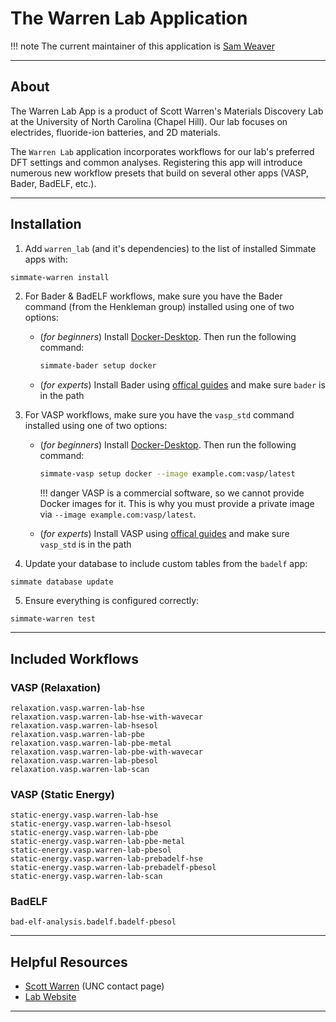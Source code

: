 # The Warren Lab Application

!!! note
    The current maintainer of this application is [Sam Weaver](https://github.com/SWeav02)

--------------------------------------------------------------------------------

## About

The Warren Lab App is a product of Scott Warren's Materials Discovery Lab at the University of North Carolina (Chapel Hill). Our lab focuses on electrides, fluoride-ion batteries, and 2D materials. 

The `Warren Lab` application incorporates workflows for our lab's preferred DFT settings and common analyses. Registering this app will introduce numerous new workflow presets that build on several other apps (VASP, Bader, BadELF, etc.).

--------------------------------------------------------------------------------

## Installation

1. Add `warren_lab` (and it's dependencies) to the list of installed Simmate apps with:
``` bash
simmate-warren install
```

2. For Bader & BadELF workflows, make sure you have the Bader command (from the Henkleman group) installed using one of two options:
      - (*for beginners*) Install [Docker-Desktop](https://www.docker.com/products/docker-desktop/). Then run the following command:
          ``` bash
          simmate-bader setup docker
          ```
      - (*for experts*) Install Bader using [offical guides](http://theory.cm.utexas.edu/henkelman/code/bader/) and make sure `bader` is in the path

3. For VASP workflows, make sure you have the `vasp_std` command installed using one of two options:
      - (*for beginners*) Install [Docker-Desktop](https://www.docker.com/products/docker-desktop/). Then run the following command:
          ``` bash
          simmate-vasp setup docker --image example.com:vasp/latest
          ```

        !!! danger
            VASP is a commercial software, so we cannot provide Docker images for it. This is why you must provide a private image via `--image example.com:vasp/latest`.

      - (*for experts*) Install VASP using [offical guides](https://www.vasp.at/) and make sure `vasp_std` is in the path

4. Update your database to include custom tables from the `badelf` app:
``` shell
simmate database update
```

5. Ensure everything is configured correctly:
``` shell
simmate-warren test
```

--------------------------------------------------------------------------------

## Included Workflows

### VASP (Relaxation)

```
relaxation.vasp.warren-lab-hse
relaxation.vasp.warren-lab-hse-with-wavecar
relaxation.vasp.warren-lab-hsesol
relaxation.vasp.warren-lab-pbe
relaxation.vasp.warren-lab-pbe-metal
relaxation.vasp.warren-lab-pbe-with-wavecar
relaxation.vasp.warren-lab-pbesol
relaxation.vasp.warren-lab-scan
```

### VASP (Static Energy)

```
static-energy.vasp.warren-lab-hse
static-energy.vasp.warren-lab-hsesol
static-energy.vasp.warren-lab-pbe
static-energy.vasp.warren-lab-pbe-metal
static-energy.vasp.warren-lab-pbesol
static-energy.vasp.warren-lab-prebadelf-hse
static-energy.vasp.warren-lab-prebadelf-pbesol
static-energy.vasp.warren-lab-scan
```

### BadELF

```
bad-elf-analysis.badelf.badelf-pbesol
```

--------------------------------------------------------------------------------

## Helpful Resources

 - [Scott Warren](https://chem.unc.edu/faculty/warren-scott/) (UNC contact page)
 - [Lab Website](https://materials-lab.io/)

--------------------------------------------------------------------------------
